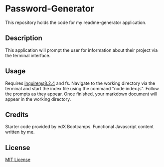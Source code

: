 # Password-Generator
This repository holds the code for my readme-generator application. 

## Description
This application will prompt the user for information about their project via the terminal interface.

## Usage

Requires inquirer@8.2.4 and fs. Navigate to the working directory via the terminal and start the index file using the command "node index.js". Follow the prompts as they appear. Once finished, your markdown document will appear in the working directory. 

## Credits

Starter code provided by edX Bootcamps. Functional Javascript content written by me.

## License

[MIT License](./LICENSE)
